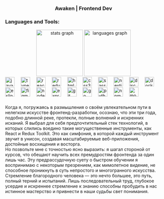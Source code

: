 <h3 align="center"><b>Awaken | Frontend Dev</b></h3>
<h3 align="left">Languages and Tools:</h3>

<div align="center">
  <img src="https://github-readme-stats.vercel.app/api?username=Awaken86&hide_title=true&hide_rank=false&show_icons=true&include_all_commits=true&count_private=true&disable_animations=false&theme=dark&locale=en&hide_border=true" height="150" alt="stats graph"  />
  <img src="https://github-readme-stats.vercel.app/api/top-langs?username=Awaken86&locale=en&hide_title=false&layout=compact&card_width=320&langs_count=5&theme=dark&hide_border=true" height="150" alt="languages graph"  />
</div>

<div align="left">
  <img src="https://cdn.jsdelivr.net/gh/devicons/devicon/icons/javascript/javascript-original.svg" height="30" alt="javascript logo"  />
  <img width="12" />
  <img src="https://cdn.jsdelivr.net/gh/devicons/devicon/icons/typescript/typescript-original.svg" height="30" alt="typescript logo"  />
  <img width="12" />
  <img src="https://cdn.jsdelivr.net/gh/devicons/devicon/icons/react/react-original.svg" height="30" alt="react logo"  />
  <img width="12" />
  <img src="https://cdn.jsdelivr.net/gh/devicons/devicon/icons/redux/redux-original.svg" height="30" alt="redux logo"  />
  <img width="12" />
  <img src="https://cdn.jsdelivr.net/gh/devicons/devicon/icons/html5/html5-original.svg" height="30" alt="html5 logo"  />
  <img width="12" />
  <img src="https://cdn.jsdelivr.net/gh/devicons/devicon/icons/css3/css3-original.svg" height="30" alt="css3 logo"  />
  <img width="12" />
  <img src="https://cdn.jsdelivr.net/gh/devicons/devicon/icons/sass/sass-original.svg" height="30" alt="sass logo"  />
  <img width="12" />
  <img src="https://cdn.jsdelivr.net/gh/devicons/devicon/icons/nextjs/nextjs-original.svg" height="30" alt="nextjs logo"  />
  <img width="12" />
  <img src="https://cdn.jsdelivr.net/gh/devicons/devicon/icons/discordjs/discordjs-original.svg" height="30" alt="discordjs logo"  />
  <img width="12" />
  <img src="https://cdn.jsdelivr.net/gh/devicons/devicon/icons/docker/docker-original.svg" height="30" alt="docker logo"  />
  <img width="12" />
  <img src="https://cdn.jsdelivr.net/gh/devicons/devicon/icons/eslint/eslint-original.svg" height="30" alt="eslint logo"  />
  <img width="12" />
  <img src="https://cdn.jsdelivr.net/gh/devicons/devicon/icons/figma/figma-original.svg" height="30" alt="figma logo"  />
  <img width="12" />
  <img src="https://cdn.jsdelivr.net/gh/devicons/devicon/icons/nodejs/nodejs-original.svg" height="30" alt="nodejs logo"  />
  <img width="12" />
  <img src="https://cdn.jsdelivr.net/gh/devicons/devicon/icons/express/express-original.svg" height="30" alt="express logo"  />
  <img width="12" />
  <img src="https://cdn.jsdelivr.net/gh/devicons/devicon/icons/git/git-original.svg" height="30" alt="git logo"  />
  <img width="12" />
  <img src="https://cdn.jsdelivr.net/gh/devicons/devicon/icons/go/go-original.svg" height="30" alt="go logo"  />
  <img width="12" />
  <img src="https://cdn.jsdelivr.net/gh/devicons/devicon/icons/python/python-original.svg" height="30" alt="python logo"  />
  <img width="12" />
  <img src="https://cdn.jsdelivr.net/gh/devicons/devicon/icons/npm/npm-original-wordmark.svg" height="30" alt="npm logo"  />
  <img width="12" />
  <img src="https://cdn.jsdelivr.net/gh/devicons/devicon/icons/mongodb/mongodb-original.svg" height="30" alt="mongodb logo"  />
</div>

###

<div align="left">
    Когда я, погружаясь в размышления о своём увлекательном пути в нелегком искусстве фронтенд-разработки, осознаю, что эти три года, подобно длинной реке, протекли, полные волнений и искренних исканий. Я выбрал для себя предпочтительный стек технологий, в которых слились воедино такие могущественные инструменты, как React и Redux Toolkit. Это как симфония, в которой каждый инструмент звучит в унисон, создавая масштабируемые веб-приложения, достойные восхищения и восторга.
</div>

<div align="left">
</div>

<div align="left">
    Но позвольте мне с точностью ясно выразить: я шагал стороной от курсов, что обещают научить всех премудростям фронтенда за один лишь час. Эту предрассудочную суету о быстром обучении я воспринимаю с некоторым презрением, как мимолетное видение, не способное проникнуть в суть непростого и многогранного искусства. Стремление благородного человека — это нечто большее, это путь, полный терний и испытаний. Лишь последовательный труд, глубокое усердие и искреннее стремление к знанию способны пробудить в нас истинное мастерство и привнести в наши судьбы свет понимания.
</div>

<div align="left">
</div>






